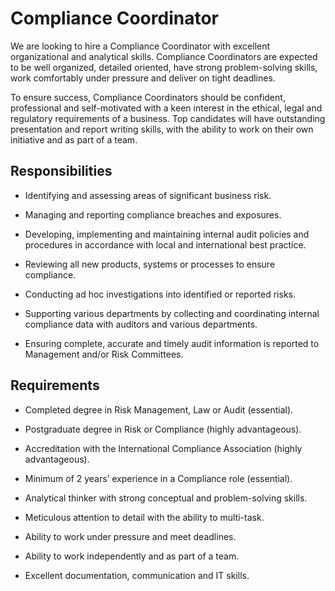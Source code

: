 # Compliance Coordinator

We are looking to hire a Compliance Coordinator with excellent organizational and analytical skills.  Compliance Coordinators are expected to be well organized, detailed oriented, have strong problem-solving skills, work comfortably under pressure and deliver on tight deadlines.

To ensure success, Compliance Coordinators should be confident, professional and self-motivated with a keen interest in the ethical, legal and regulatory requirements of a business.   Top candidates will have outstanding presentation and report writing skills, with the ability to work on their own initiative and as part of a team.

## Responsibilities

* Identifying and assessing areas of significant business risk.

* Managing and reporting compliance breaches and exposures.

* Developing, implementing and maintaining internal audit policies and procedures in accordance with
local and international best practice.

* Reviewing all new products, systems or processes to ensure compliance.

* Conducting ad hoc investigations into identified or reported risks.

* Supporting various departments by collecting and coordinating internal compliance data with auditors
and various departments.

* Ensuring complete, accurate and timely audit information is reported to Management and/or Risk
Committees.

## Requirements

* Completed degree in Risk Management, Law or Audit (essential).

* Postgraduate degree in Risk or Compliance (highly advantageous).

* Accreditation with the International Compliance Association (highly advantageous).

* Minimum of 2 years’ experience in a Compliance role (essential).

* Analytical thinker with strong conceptual and problem-solving skills.

* Meticulous attention to detail with the ability to multi-task.

* Ability to work under pressure and meet deadlines.

* Ability to work independently and as part of a team.

* Excellent documentation, communication and IT skills.

